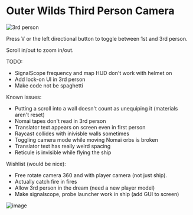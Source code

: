 # Outer Wilds Third Person Camera

![3rd person](https://user-images.githubusercontent.com/22628069/142057019-e2dcca28-6838-4b94-b45a-29843d44ab62.png)

Press V or the left directional button to toggle between 1st and 3rd person.

Scroll in/out to zoom in/out.

TODO:
- SignalScope frequency and map HUD don't work with helmet on
- Add lock-on UI in 3rd person
- Make code not be spaghetti

Known issues:
- Putting a scroll into a wall doesn't count as unequiping it (materials aren't reset)
- Nomai tapes don't read in 3rd person
- Translator text appears on screen even in first person
- Raycast collides with inivisble walls sometimes
- Toggling camera mode while moving Nomai orbs is broken
- Translator text has really weird spacing
- Reticule is invisible while flying the ship

Wishlist (would be nice):
- Free rotate camera 360 and with player camera (not just ship).
- Actually catch fire in fires
- Allow 3rd person in the dream (need a new player model)
- Make signalscope, probe launcher work in ship (add GUI to screen)

![image](https://user-images.githubusercontent.com/22628069/142536103-386cda90-2d35-4c95-8e98-05e7ab2081cc.png)
